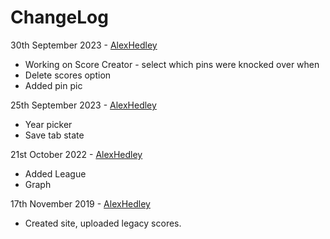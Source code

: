 # ChangeLog

30th September 2023 - [AlexHedley](https://github.com/AlexHedley)

- Working on Score Creator - select which pins were knocked over when
- Delete scores option
- Added pin pic

25th September 2023 - [AlexHedley](https://github.com/AlexHedley)

- Year picker
- Save tab state

21st October 2022 - [AlexHedley](https://github.com/AlexHedley)

- Added League
- Graph

17th November 2019 - [AlexHedley](https://github.com/AlexHedley)

- Created site, uploaded legacy scores.
